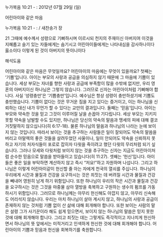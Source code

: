 누가복음 10:21 - : 
2012년 07월 29일 (일)

어린아이와 같은 마음



누가복음 10:21 - : / 새찬송가  장


21 그때에 예수께서 성령으로 기뻐하시며 이르시되 천지의 주재이신 아버지여 이것을 지혜롭고 슬기 있는 자들에게는 숨기시고 어린아이들에게는 나타내심을 감사하나이다 옳소이다 이렇게 된 것이 아버지의 뜻이니이다

해석도움





어린아이와 같은 마음은 무엇일까요? 어린아이의 마음에는 무엇이 있을까요?
첫째는 ‘기쁨’입니다. 아이는 부모의 사랑과 공급을 의심하지 않기 때문에 그 마음에 기쁨이 있습니다. 세상 부모는 자녀를 향한 사랑과 공급에 부족함이 많을 수밖에 없지만, 우리 영혼의 아버지이신 하나님은 그렇지 않습니다. 그러므로 신자는 어린아이처럼 기뻐해야 합니다. 사실 ‘성령충만’은 ‘기쁨충만’입니다. 예수님은 항상 성령이 충만하셨기에 기쁨도 충만했습니다. 기쁨이 없다는 것은 무거운 짐을 지고 있다는 증거이고, 이는 하나님을 신뢰하는 대신 내가 무언가 할 수 있다는 교만의 결과입니다.
둘째는 ‘믿음’입니다. 아이는 부모와 약속한 것을 믿고 그것이 이루어질 날을 손꼽아 기다립니다. 세상 부모는 지키지 못할 약속을 남발할 수도 있지만, 하나님은 당신의 약속의 말씀과 맹세의 피에 대해 결코 거짓말하지 않으십니다(히 6:17-18). 물론 하나님의 말씀과 하나님의 나라는 눈에 보이지 않는 것입니다. 따라서 보이는 것을 추구하는 사람들은 일이 잘되어도 약속의 말씀을 버리고 아말렉의 좋은 것들을 살려두었던 사울이나, 일이 안되어도 약속을 신뢰하지 못하고 자기의 처자식들이 포로로 잡히자 다윗을 죽이려고 했던 다윗의 무리처럼 되기 싶습니다. 그러나 모세와 다윗처럼 보이지 않는 것을 추구하는 신자는 지금도 어린아이처럼 순수한 믿음으로 말씀을 받아들이고 있습니다(히 11:27).
셋째는 ‘헌신’입니다. 아이들은 좋은 일을 부탁하면 계산하지 않고 즉시 “저요!”하고 자원하며 나섭니다. 그리고 하나님은 이렇게 어린아이같이 헌신할 줄 아는 자에게 천국의 열쇠를 주십니다. 하나님이 우리에게 시간과 물질과 건강을 요구하시는 것은 죄짓는 데 버려질 시간과 물질과 건강을 빼내어 영원히 남게 하기 위함입니다. 또한 하나님이 우리의 작은 시간과 물질과 건강을 요구하시는 것은 그것을 마중물 삼아 열방을 축복하고 구원하는 생수의 펌프를 가동하시기 위함입니다. 그러므로 하나님께는 아무리 헌신해도 아깝지 않고, 아무리 신속해도 어리석지 않습니다.
우리는 마치 하나님이 살아 계시지 않고, 하나님의 사랑과 공급이 존재하지 않는 것처럼 기쁨 없이 산 삶에 대해 회개해야 합니다. 또한 보이는 사람의 말은 설령 그가 사기꾼이라 해도 쉽게 믿으면서, 보이지 않는 하나님의 말씀은 믿지 못한 것에 대해 회개해야 합니다. 그리고 죄짓는 데는 그렇게도 즉각적이고 지나치게 헌신하면서 하나님의 뜻 앞에서는 미적거리고 인색하게 헌신한 것에 대해 회개해야 합니다. 어린아이의 기쁨과 믿음과 헌신을 회복하기를 축원합니다.